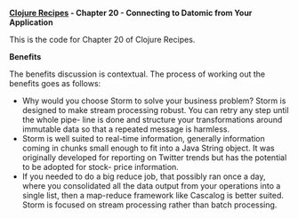 **[Clojure Recipes](https://github.com/juliangamble/clojure-recipes) - Chapter 20 - Connecting to Datomic from Your Application**

This is the code for Chapter 20 of Clojure Recipes. 

**Benefits**

The benefits discussion is contextual. The process of working out the benefits goes as follows:

*  Why would you choose Storm to solve your business problem? Storm is designed to make stream processing robust. You can retry any step until the whole pipe- line is done and structure your transformations around immutable data so that a repeated message is harmless.
*  Storm is well suited to real-time information, generally information coming in chunks small enough to fit into a Java String object. It was originally developed for reporting on Twitter trends but has the potential to be adopted for stock- price information.
*  If you needed to do a big reduce job, that possibly ran once a day, where you consolidated all the data output from your operations into a single list, then a map-reduce framework like Cascalog is better suited. Storm is focused on stream processing rather than batch processing.


